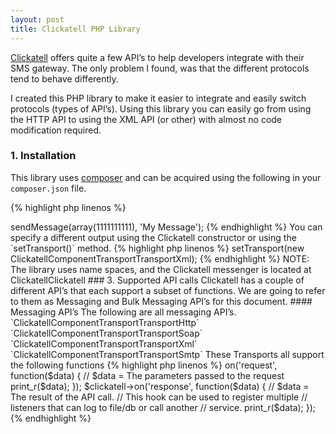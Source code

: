 ```yaml
---
layout: post
title: Clickatell PHP Library
---
```


[Clickatell](http://www.clickatell.com) offers quite a few API’s to help developers integrate with their SMS gateway. The only problem I found, was that the different protocols tend to behave differently.

I created this PHP library to make it easier to integrate and easily switch protocols (types of API’s). Using this library you can easily go from using the HTTP API to using the XML API (or other) with almost no code modification required.

### 1. Installation

This library uses [composer](http://www.getcomposer.org/) and can be acquired using the following in your `composer.json` file.

{% highlight php linenos %}
<?php
{
    "require": {
        "arcturial/clickatell": "*"
    }
}
{% endhighlight %}

### 2. Usage

The Clickatell library allows you specify several ways to connect to Clickatell. The current ones supported are HTTP and XML. These connections are called ‘Transports’. The default transport is **HTTP**.

{% highlight php linenos %}
<?php
$clickatell = new Clickatell($username, $password, $apiID);
$clickatell->sendMessage(array(1111111111), 'My Message');
{% endhighlight %}

You can specify a different output using the Clickatell constructor or using the `setTransport()` method.

{% highlight php linenos %}
<?php
$clickatell = new Clickatell(
    $username,
    password,
    $apiID,
    Clickatell::TRANSPORT_XML
);

// OR
$clickatell = new Clickatell($username, $password, $apiID);
$clickatell->setTransport(new ClickatellComponentTransportTransportXml);
{% endhighlight %}

NOTE: The library uses name spaces, and the Clickatell messenger is located at ClickatellClickatell

### 3. Supported API calls

Clickatell has a couple of different API’s that each support a subset of functions. We are going to refer to them as Messaging and Bulk Messaging API’s for this document.

#### Messaging API’s

The following are all messaging API’s.

`ClickatellComponentTransportTransportHttp`

`ClickatellComponentTransportTransportSoap`

`ClickatellComponentTransportTransportXml`

`ClickatellComponentTransportTransportSmtp`

These Transports all support the following functions

{% highlight php linenos %}
<?php
sendMessage(array $to, string $message, $from = "", $callback = true);
getBalance();
queryMessage($apiMsgId);
routeCoverage($msisdn);
getMessageCharge($apiMsgId);
{% endhighlight %}

#### Bulk Messaging API’s

The following are bulk messaging API’s. The have only a limited number of functions and are more suited for bulk messaging. Since they aren’t processed in real time, these Transports do not return the same results as the normal messaging API’s.

`ClickatellComponentTransportTransportSMTP`

These Transports all support the following functions

{% highlight php linenos %}
<?php
sendMessage(array $to, string $message, $from = "", $callback = true);
{% endhighlight %}

### 4. Events

This library provides a couple of events to extend the ability of the API’s. Current support events are `request` and `response`.

Example:

{% highlight php linenos %}
<?php
use ClickatellClickatell;

$clickatell = new Clickatell('[username]', '[password]', [api_id], Clickatell::HTTP_API);

$clickatell->on('request', function($data) {
    // $data = The parameters passed to the request
    print_r($data);
});

$clickatell->on('response', function($data) {
    // $data = The result of the API call.

    // This hook can be used to register multiple
    // listeners that can log to file/db or call another
    // service.
    print_r($data);
});
{% endhighlight %}